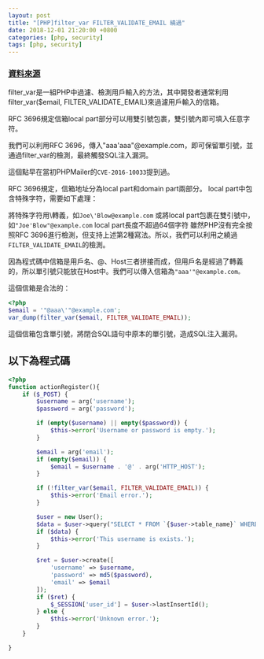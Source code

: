 ```yaml
---
layout: post                          
title: "[PHP]filter_var FILTER_VALIDATE_EMAIL 繞過"                   
date: 2018-12-01 21:20:00 +0800       
categories: [php, security]         
tags: [php, security]                     
---
```


### [資料來源](https://tricking.io/card/14/content)


filter_var是一組PHP中過濾、檢測用戶輸入的方法，其中開發者通常利用filter_var($email, FILTER_VALIDATE_EMAIL)來過濾用戶輸入的信箱。

RFC 3696規定信箱local part部分可以用雙引號包裹，雙引號內即可填入任意字符。

我們可以利用RFC 3696，傳入"aaa'aaa"@example.com，即可保留單引號，並通過filter_var的檢測，最終觸發SQL注入漏洞。


這個點早在當初PHPMailer的`CVE-2016-10033`提到過。

RFC 3696規定，信箱地址分為local part和domain part兩部分。 local part中包含特殊字符，需要如下處理：

將特殊字符用\轉義，如`Joe\'Blow@example.com`
或將local part包裹在雙引號中，如`"Joe'Blow"@example.com`
local part長度不超過64個字符
雖然PHP沒有完全按照RFC 3696進行檢測，但支持上述第2種寫法。所以，我們可以利用之繞過`FILTER_VALIDATE_EMAIL`的檢測。

因為程式碼中信箱是用戶名、@、Host三者拼接而成，但用戶名是經過了轉義的，所以單引號只能放在Host中。我們可以傳入信箱為`"aaa'"@example.com。 `

這個信箱是合法的：

```php
<?php
$email = '"@aaa\'"@example.com';
var_dump(filter_var($email, FILTER_VALIDATE_EMAIL));
```

這個信箱包含單引號，將閉合SQL語句中原本的單引號，造成SQL注入漏洞。


以下為程式碼
---
```php
<?php
function actionRegister(){
    if ($_POST) {
        $username = arg('username');
        $password = arg('password');

        if (empty($username) || empty($password)) {
            $this->error('Username or password is empty.');
        }

        $email = arg('email');
        if (empty($email)) {
            $email = $username . '@' . arg('HTTP_HOST');
        }

        if (!filter_var($email, FILTER_VALIDATE_EMAIL)) {
            $this->error('Email error.');
        }

        $user = new User();
        $data = $user->query("SELECT * FROM `{$user->table_name}` WHERE `username` = '{$username}'");
        if ($data) {
            $this->error('This username is exists.');
        }

        $ret = $user->create([
            'username' => $username,
            'password' => md5($password),
            'email' => $email
        ]);
        if ($ret) {
            $_SESSION['user_id'] = $user->lastInsertId();
        } else {
            $this->error('Unknown error.');
        }
    }

}
```